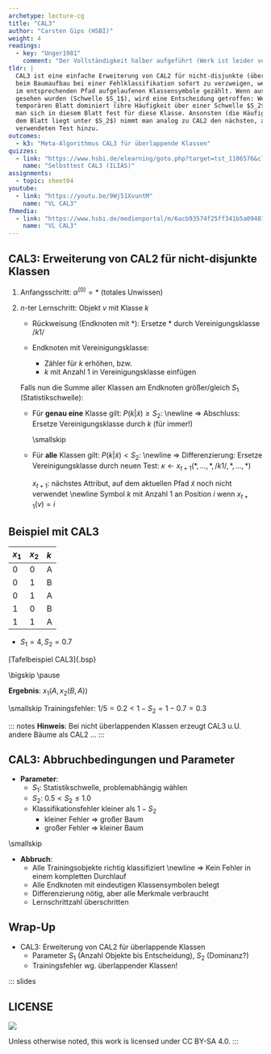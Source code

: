 ```yaml
---
archetype: lecture-cg
title: "CAL3"
author: "Carsten Gips (HSBI)"
weight: 4
readings:
  - key: "Unger1981"
    comment: "Der Vollständigkeit halber aufgeführt (Werk ist leider vergriffen und wird nicht mehr verlegt)"
tldr: |
  CAL3 ist eine einfache Erweiterung von CAL2 für nicht-disjunkte (überlappende) Klassen. Statt
  beim Baumaufbau bei einer Fehlklassifikation sofort zu verzweigen, werden hier zunächst die
  im entsprechenden Pfad aufgelaufenen Klassensymbole gezählt. Wenn ausreichend viele davon
  gesehen wurden (Schwelle $S_1$), wird eine Entscheidung getroffen: Wenn eine Klasse in diesem
  temporären Blatt dominiert (ihre Häufigkeit über einer Schwelle $S_2$ liegt), dann entscheidet
  man sich in diesem Blatt fest für diese Klasse. Ansonsten (die Häufigkeit aller Klassen in
  dem Blatt liegt unter $S_2$) nimmt man analog zu CAL2 den nächsten, auf diesem Pfad noch nicht
  verwendeten Test hinzu.
outcomes:
  - k3: "Meta-Algorithmus CAL3 für überlappende Klassen"
quizzes:
  - link: "https://www.hsbi.de/elearning/goto.php?target=tst_1106576&client_id=FH-Bielefeld"
    name: "Selbsttest CAL3 (ILIAS)"
assignments:
  - topic: sheet04
youtube:
  - link: "https://youtu.be/9Wj51XvuntM"
    name: "VL CAL3"
fhmedia:
  - link: "https://www.hsbi.de/medienportal/m/6acb93574f25ff341b5a09487fc153ea28252e12d3960342bc7d05a463e56b338f53f366338229df44f5c486400465fddf58e727fd8f9cc56904dd67c7c8ecb8"
    name: "VL CAL3"
---
```



## CAL3: Erweiterung von CAL2 für nicht-disjunkte Klassen

1)  Anfangsschritt: $\alpha^{(0)} = \ast$ (totales Unwissen)

2)  $n$-ter Lernschritt: Objekt $v$ mit Klasse $k$
    -   Rückweisung (Endknoten mit $\ast$):
        Ersetze $\ast$ durch Vereinigungsklasse $/k1/$

    -   Endknoten mit Vereinigungsklasse:
        *   Zähler für $k$ erhöhen, bzw.
        *   $k$ mit Anzahl $1$ in Vereinigungsklasse einfügen

    Falls nun die Summe aller Klassen am Endknoten größer/gleich $S_1$ (Statistikschwelle):
    *   Für **genau eine** Klasse gilt: $P(k | \tilde{x}) \ge S_2$: \newline
        => Abschluss: Ersetze Vereinigungsklasse durch $k$ (für immer!)

        \smallskip

    *   Für **alle** Klassen gilt: $P(k | \tilde{x}) < S_2$: \newline
        => Differenzierung: Ersetze Vereinigungsklasse durch neuen
        Test: $\kappa \gets x_{t+1}(\ast, \ldots, \ast, /k1/, \ast, \ldots, \ast)$

        $x_{t+1}$: nächstes Attribut, auf dem aktuellen Pfad $\tilde{x}$
        noch nicht verwendet \newline
        Symbol $k$ mit Anzahl 1 an Position $i$ wenn $x_{t+1}(v) = i$


## Beispiel mit CAL3

| $x_1$ | $x_2$ | $k$ |
|:------|:------|:----|
| 0     | 0     | A   |
| 0     | 1     | B   |
| 0     | 1     | A   |
| 1     | 0     | B   |
| 1     | 1     | A   |

*   $S_1 = 4, S_2 = 0.7$

[Tafelbeispiel CAL3]{.bsp}

\bigskip
\pause

**Ergebnis**: $x_1(A,  x_2(B, A))$

\smallskip
Trainingsfehler: $1/5 = 0.2 < 1-S_2 = 1-0.7 = 0.3$

::: notes
**Hinweis**: Bei nicht überlappenden Klassen erzeugt CAL3 u.U. andere Bäume als CAL2 ...
:::


## CAL3: Abbruchbedingungen und Parameter

*   **Parameter**:
    *   $S_1$: Statistikschwelle, problemabhängig wählen
    *   $S_2$: $0.5 < S_2 \le 1.0$
    *   Klassifikationsfehler kleiner als $1-S_2$
        *   kleiner Fehler => großer Baum
        *   großer Fehler => kleiner Baum

\smallskip

*   **Abbruch**:
    *   Alle Trainingsobjekte richtig klassifiziert \newline
        => Kein Fehler in einem kompletten Durchlauf
    *   Alle Endknoten mit eindeutigen Klassensymbolen belegt
    *   Differenzierung nötig, aber alle Merkmale verbraucht
    *   Lernschrittzahl überschritten


## Wrap-Up

*   CAL3: Erweiterung von CAL2 für überlappende Klassen
    *   Parameter $S_1$ (Anzahl Objekte bis Entscheidung), $S_2$ (Dominanz?)
    *   Trainingsfehler wg. überlappender Klassen!







<!-- DO NOT REMOVE - THIS IS A LAST SLIDE TO INDICATE THE LICENSE AND POSSIBLE EXCEPTIONS (IMAGES, ...). -->
::: slides
## LICENSE
![](https://licensebuttons.net/l/by-sa/4.0/88x31.png)

Unless otherwise noted, this work is licensed under CC BY-SA 4.0.
:::
